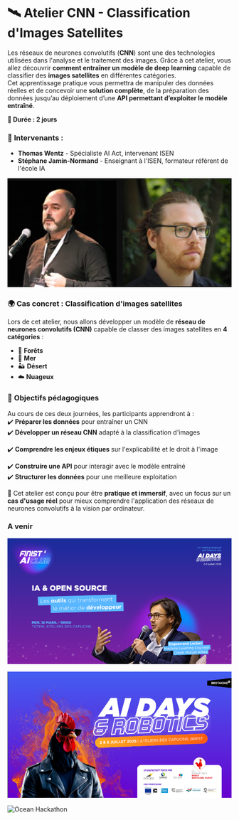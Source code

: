 # 🛰️ Atelier CNN - Classification d'Images Satellites  

Les réseaux de neurones convolutifs (**CNN**) sont une des technologies utilisées dans l'analyse et le traitement des images. Grâce à cet atelier, vous allez découvrir **comment entraîner un modèle de deep learning** capable de classifier des **images satellites** en différentes catégories.  
Cet apprentissage pratique vous permettra de manipuler des données réelles et de concevoir une **solution complète**, de la préparation des données jusqu’au déploiement d’une **API permettant d’exploiter le modèle entraîné**.  

**📅 Durée : 2 jours** 

### 🏫 **Intervenants :**  
- **Thomas Wentz** - Spécialiste AI Act, intervenant ISEN  
- **Stéphane Jamin-Normand** - Enseignant à l'ISEN, formateur référent de l'école IA

![intervenants](ressources/intervenants.png)

### 🌍 **Cas concret : Classification d'images satellites**  
Lors de cet atelier, nous allons développer un modèle de **réseau de neurones convolutifs (CNN)** capable de classer des images satellites en **4 catégories** :  
- 🌲 **Forêts**  
- 🌊 **Mer**  
- 🏜️ **Désert**  
- ☁️ **Nuageux**  

### 🚀 **Objectifs pédagogiques**  
Au cours de ces deux journées, les participants apprendront à :  
✔️ **Préparer les données** pour entraîner un CNN  
✔️ **Développer un réseau CNN** adapté à la classification d'images 

✔️ **Comprendre les enjeux étiques** sur l'explicabilité et le droit à l'image 

✔️ **Construire une API** pour interagir avec le modèle entraîné  
✔️ **Structurer les données** pour une meilleure exploitation  

📌 Cet atelier est conçu pour être **pratique et immersif**, avec un focus sur un **cas d'usage réel** pour mieux comprendre l'application des réseaux de neurones convolutifs à la vision par ordinateur. 

### **A venir**

![Finist'AI Club](ressources/finistaiclub.png)

![AI Days](ressources/aidays.png)

![Ocean Hackathon](ressources/oceanhackathon.png)


